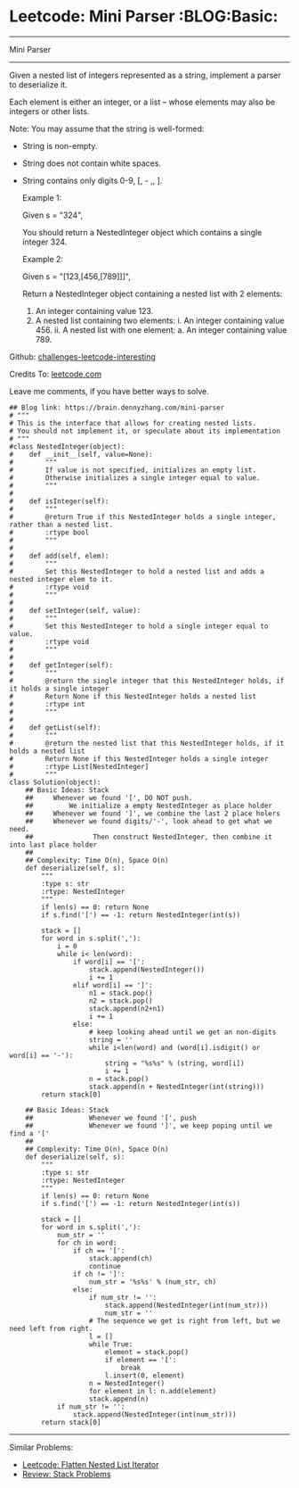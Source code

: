 # Leetcode: Mini Parser     :BLOG:Basic:


---

Mini Parser  

---

Given a nested list of integers represented as a string, implement a parser to deserialize it.  

Each element is either an integer, or a list &#x2013; whose elements may also be integers or other lists.  

Note: You may assume that the string is well-formed:  

-   String is non-empty.
-   String does not contain white spaces.
-   String contains only digits 0-9, [, - ,, ].

    Example 1:
    
    Given s = "324",
    
    You should return a NestedInteger object which contains a single integer 324.

    Example 2:
    
    Given s = "[123,[456,[789]]]",
    
    Return a NestedInteger object containing a nested list with 2 elements:
    
    1. An integer containing value 123.
    2. A nested list containing two elements:
        i.  An integer containing value 456.
        ii. A nested list with one element:
             a. An integer containing value 789.

Github: [challenges-leetcode-interesting](https://github.com/DennyZhang/challenges-leetcode-interesting/tree/master/mini-parser)  

Credits To: [leetcode.com](https://leetcode.com/problems/mini-parser/description/)  

Leave me comments, if you have better ways to solve.  

    ## Blog link: https://brain.dennyzhang.com/mini-parser
    # """
    # This is the interface that allows for creating nested lists.
    # You should not implement it, or speculate about its implementation
    # """
    #class NestedInteger(object):
    #    def __init__(self, value=None):
    #        """
    #        If value is not specified, initializes an empty list.
    #        Otherwise initializes a single integer equal to value.
    #        """
    #
    #    def isInteger(self):
    #        """
    #        @return True if this NestedInteger holds a single integer, rather than a nested list.
    #        :rtype bool
    #        """
    #
    #    def add(self, elem):
    #        """
    #        Set this NestedInteger to hold a nested list and adds a nested integer elem to it.
    #        :rtype void
    #        """
    #
    #    def setInteger(self, value):
    #        """
    #        Set this NestedInteger to hold a single integer equal to value.
    #        :rtype void
    #        """
    #
    #    def getInteger(self):
    #        """
    #        @return the single integer that this NestedInteger holds, if it holds a single integer
    #        Return None if this NestedInteger holds a nested list
    #        :rtype int
    #        """
    #
    #    def getList(self):
    #        """
    #        @return the nested list that this NestedInteger holds, if it holds a nested list
    #        Return None if this NestedInteger holds a single integer
    #        :rtype List[NestedInteger]
    #        """
    class Solution(object):
        ## Basic Ideas: Stack
        ##     Whenever we found '[', DO NOT push. 
        ##         We initialize a empty NestedInteger as place holder
        ##     Whenever we found ']', we combine the last 2 place holers
        ##     Whenever we found digits/'-', look ahead to get what we need. 
        ##               Then construct NestedInteger, then combine it into last place holder
        ##
        ## Complexity: Time O(n), Space O(n)
        def deserialize(self, s):
            """
            :type s: str
            :rtype: NestedInteger
            """
            if len(s) == 0: return None
            if s.find('[') == -1: return NestedInteger(int(s))
    
            stack = []
            for word in s.split(','):
                i = 0
                while i< len(word):
                    if word[i] == '[':
                        stack.append(NestedInteger())
                        i += 1
                    elif word[i] == ']':
                        n1 = stack.pop()
                        n2 = stack.pop()
                        stack.append(n2+n1)
                        i += 1
                    else:
                        # keep looking ahead until we get an non-digits
                        string = ''
                        while i<len(word) and (word[i].isdigit() or word[i] == '-'):
                            string = "%s%s" % (string, word[i])
                            i += 1
                        n = stack.pop()
                        stack.append(n + NestedInteger(int(string)))
            return stack[0]
    
        ## Basic Ideas: Stack
        ##              Whenever we found '[', push
        ##              Whenever we found ']', we keep poping until we find a '['
        ##
        ## Complexity: Time O(n), Space O(n)
        def deserialize(self, s):
            """
            :type s: str
            :rtype: NestedInteger
            """
            if len(s) == 0: return None
            if s.find('[') == -1: return NestedInteger(int(s))
    
            stack = []
            for word in s.split(','):
                num_str = ''
                for ch in word:
                    if ch == '[':
                        stack.append(ch)
                        continue
                    if ch != ']':
                        num_str = '%s%s' % (num_str, ch)
                    else:
                        if num_str != '':
                            stack.append(NestedInteger(int(num_str)))
                            num_str = ''
                        # The sequence we get is right from left, but we need left from right.
                        l = []
                        while True:
                            element = stack.pop()
                            if element == '[':
                                break
                            l.insert(0, element)
                        n = NestedInteger() 
                        for element in l: n.add(element)
                        stack.append(n)
                if num_str != '':
                    stack.append(NestedInteger(int(num_str)))
            return stack[0]

---

Similar Problems:  
-   [Leetcode: Flatten Nested List Iterator](https://brain.dennyzhang.com/flatten-nested-list-iterator)
-   [Review: Stack Problems](https://brain.dennyzhang.com/review-stack)